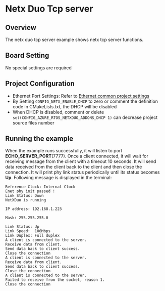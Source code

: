# Netx Duo Tcp server

## Overview

The netx duo tcp server example shows netx tcp server functions.

## Board Setting

No special settings are required

## Project Configuration
- Ethernet Port Settings: Refer to [Ethernet common project settings](../../../../lwip/doc/Ethernet_Common_Project_Settings_en.md)
- By Setting `CONFIG_NETX_ENABLE_DHCP` to zero or comment the definition code in CMakeLists.txt, the DHCP will be disabled
- When DHCP is disabled, comment or delete `set(CONFIG_AZURE_RTOS_NETXDUO_ADDONS_DHCP 1)` can decrease project source files number


## Running the example

When the example runs successfully, it will listen to port **ECHO_SERVER_PORT**(7777). Once a client connected, it will wait for receiving message from the client with a timeout 10 seconds. It will send data received from the client back to the client and then close the connection. It will print phy link status periodically until its status becomes **Up**. Following message is displayed in the terminal:
```console
Reference Clock: Internal Clock
Enet phy init passed !
Link Status: Down
NetXDuo is running

IP address: 192.168.1.223

Mask: 255.255.255.0

Link Status: Up
Link Speed:  100Mbps
Link Duplex: Full duplex
A client is connected to the server.
Receive data from client.
Send data back to client success.
Close the connection
A client is connected to the server.
Receive data from client.
Send data back to client success.
Close the connection
A client is connected to the server.
Failed to receive from the socket, reason 1.
Close the connection
```
